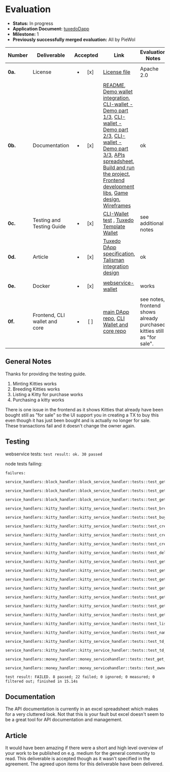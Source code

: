 # Evaluation

- **Status:** In progress
- **Application Document:** [tuxedoDapp](https://github.com/w3f/Grants-Program/blob/master/applications/TuxedoDapp.md)
- **Milestone:** 1
- **Previously successfully merged evaluation:** All by PieWol

| Number | Deliverable | Accepted | Link | Evaluation Notes |
| ------ | ----------- | :------: | ---- |----------------- |
| **0a.** | License | <ul><li>[x] </li></ul> | [License file](https://github.com/mlabs-haskell/TuxedoDapp?tab=Apache-2.0-1-ov-file#readme)  | Apache 2.0 |
| **0b.** | Documentation | <ul><li>[x] </li></ul> |[README](https://github.com/mlabs-haskell/TuxedoDapp/blob/master/README.md), [Demo wallet integration](https://www.loom.com/share/e1270ecea79a4689aff5732e8acfae14), [CLI-wallet - Demo part 1/3](https://youtu.be/Mom3BV_HozY), [CLI-wallet - Demo  part 2/3](https://youtu.be/GfyiBW1XFW0), [CLI-wallet - Demo part 3/3](https://youtu.be/1T2oE0bfaCQ), [APIs spreadsheet](https://github.com/mlabs-haskell/TuxedoDapp/wiki/APIs-spreadsheet), [Build and run the project](https://github.com/mlabs-haskell/TuxedoDapp/wiki/Build-and-run-the-project), [Frontend development libs](https://github.com/mlabs-haskell/TuxedoDapp/wiki/Frontend-development-libs), [Game design](https://github.com/mlabs-haskell/TuxedoDapp/wiki/Game-design),  [Wireframes](https://github.com/mlabs-haskell/TuxedoDapp/wiki/Wireframes)| ok  |
| **0c.** | Testing and Testing Guide | <ul><li>[x] </li></ul> | [CLI-Wallet test](https://github.com/mlabs-haskell/Tuxedo/blob/webservice-redeemer-gen-debug-with-lks/wardrobe/kitties/src/tests.rs) , [Tuxedo Template Wallet](https://github.com/mlabs-haskell/Tuxedo/blob/webservice-redeemer-gen-debug-with-lks/wallet/README.md) | see additional notes |
| **0d.** | Article | <ul><li>[x] </li></ul> | [Tuxedo DApp specification](https://docs.google.com/document/d/1dHsb_k3Xo5f4yFx802sMe22z6NYq3FeZc9l4bB0exMk/edit), [Talisman integration design](https://docs.google.com/presentation/d/1vsfJ5TYPXcvF4vmY7fHfM25lcNmZdjh6YfUyyoOzVAw/edit) | ok |
| **0e.** | Docker | <ul><li>[x] </li></ul> | [webservice-wallet](https://github.com/mlabs-haskell/Tuxedo/blob/webservice-redeemer-gen-debug-with-lks/webservice-wallet/Dockerfile)  | works |
| **0f.** | Frontend, CLI wallet and core | <ul><li>[ ] </li></ul> | [main DApp repo](https://github.com/mlabs-haskell/TuxedoDapp), [CLI Wallet and core repo](https://github.com/mlabs-haskell/Tuxedo)  | see notes, frontend shows already purchased kitties still as "for sale". |


## General Notes
Thanks for providing the testing guide.

1. Minting Kitties works
2. Breeding Kitties works
3. Listing a Kitty for purchase works
4. Purchasing a kitty works

There is one issue in the frontend as it shows Kitties that already have been bought still as "for sale" so the UI support you in creating a TX to buy this even though it has just been bought and is actually no longer for sale. These transactions fail and it doesn't change the owner again.



## Testing
webservice tests: 
``test result: ok. 30 passed``

node tests failing:

```
failures:
    service_handlers::block_handler::block_service_handler::tests::test_get_block_block_number_not_present_fail
    service_handlers::block_handler::block_service_handler::tests::test_get_block_success
    service_handlers::block_handler::block_service_handler::tests::test_get_genesis_block_success
    service_handlers::kitty_handler::kitty_service_handler::tests::test_breed_kitty
    service_handlers::kitty_handler::kitty_service_handler::tests::test_buy_kitty
    service_handlers::kitty_handler::kitty_service_handler::tests::test_create_kitty
    service_handlers::kitty_handler::kitty_service_handler::tests::test_create_kitty_fail_due_unknown_public_key
    service_handlers::kitty_handler::kitty_service_handler::tests::test_create_kitty_success
    service_handlers::kitty_handler::kitty_service_handler::tests::test_delist_kitty_from_sale
    service_handlers::kitty_handler::kitty_service_handler::tests::test_get_all_kitty_list
    service_handlers::kitty_handler::kitty_service_handler::tests::test_get_all_td_kitty_list
    service_handlers::kitty_handler::kitty_service_handler::tests::test_get_kitty_by_dna
    service_handlers::kitty_handler::kitty_service_handler::tests::test_get_owned_kitty_list
    service_handlers::kitty_handler::kitty_service_handler::tests::test_get_owned_td_kitty_list
    service_handlers::kitty_handler::kitty_service_handler::tests::test_get_td_kitty_by_dna
    service_handlers::kitty_handler::kitty_service_handler::tests::test_get_txn_and_inpututxolist_for_list_kitty_for_sale_success
    service_handlers::kitty_handler::kitty_service_handler::tests::test_list_kitty_for_sale
    service_handlers::kitty_handler::kitty_service_handler::tests::test_name_update
    service_handlers::kitty_handler::kitty_service_handler::tests::test_td_name_update
    service_handlers::kitty_handler::kitty_service_handler::tests::test_td_price_update
    service_handlers::money_handler::money_servicehandler::tests::test_get_all_coins
    service_handlers::money_handler::money_servicehandler::tests::test_owned_coins

test result: FAILED. 8 passed; 22 failed; 0 ignored; 0 measured; 0 filtered out; finished in 15.14s
```



## Documentation 
The API documentation is currently in an excel spreadsheet which makes for a very cluttered look. Not that this is your fault but excel doesn't seem to be a great tool for API documentation and management.

## Article
It would have been amazing if there were a short and high level overview of your work to be published on e.g. medium for the general community to read. This deliverable is accepted though as it wasn't specified in the agreement. The agreed upon items for this deliverable have been delivered.